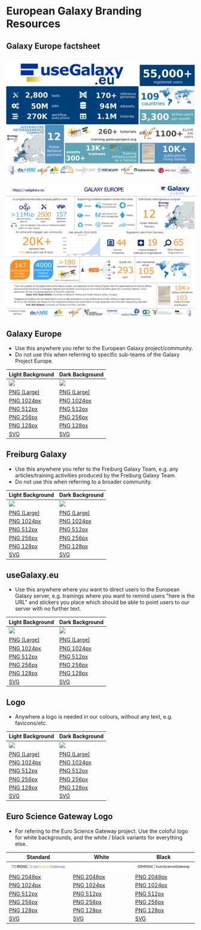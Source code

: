 # European Galaxy Branding Resources

## Galaxy Europe factsheet

![factsheet](factsheet/factsheet_automatable_eu.png)
------
![factsheet](factsheet/factsheet.png)
 

## Galaxy Europe

- Use this anywhere you refer to the European Galaxy project/community.
- Do not use this when referring to specific sub-teams of the Galaxy Project Europe.

Light Background                           | Dark Background
----------------------------------------   | ----
![](./galaxy-eu/galaxy-eu.256.png)         | ![](./galaxy-eu.inv/galaxy-eu.inv.256.png)
[PNG (Large)](galaxy-eu/galaxy-eu.png)     | [PNG (Large)](galaxy-eu.inv/galaxy-eu.inv.png)
[PNG 1024px](galaxy-eu/galaxy-eu.1024.png) | [PNG 1024px](galaxy-eu.inv/galaxy-eu.inv.1024.png)
[PNG 512px](galaxy-eu/galaxy-eu.512.png)   | [PNG 512px](galaxy-eu.inv/galaxy-eu.inv.512.png)
[PNG 256px](galaxy-eu/galaxy-eu.256.png)   | [PNG 256px](galaxy-eu.inv/galaxy-eu.inv.256.png)
[PNG 128px](galaxy-eu/galaxy-eu.128.png)   | [PNG 128px](galaxy-eu.inv/galaxy-eu.inv.128.png)
[SVG](./galaxy-eu.svg)                     | [SVG](galaxy-eu.inv.svg)

## Freiburg Galaxy

- Use this anywhere you refer to the Freiburg Galaxy Team, e.g. any articles/training activities produced by the Freiburg Galaxy Team.
- Do not use this when referring to a broader community.

Light Background                                       | Dark Background
----------------------------------------               | ----
![](./freiburg-galaxy/freiburg-galaxy.256.png)         | ![](./freiburg-galaxy.inv/freiburg-galaxy.inv.256.png)
[PNG (Large)](freiburg-galaxy/freiburg-galaxy.png)     | [PNG (Large)](freiburg-galaxy.inv/freiburg-galaxy.inv.png)
[PNG 1024px](freiburg-galaxy/freiburg-galaxy.1024.png) | [PNG 1024px](freiburg-galaxy.inv/freiburg-galaxy.inv.1024.png)
[PNG 512px](freiburg-galaxy/freiburg-galaxy.512.png)   | [PNG 512px](freiburg-galaxy.inv/freiburg-galaxy.inv.512.png)
[PNG 256px](freiburg-galaxy/freiburg-galaxy.256.png)   | [PNG 256px](freiburg-galaxy.inv/freiburg-galaxy.inv.256.png)
[PNG 128px](freiburg-galaxy/freiburg-galaxy.128.png)   | [PNG 128px](freiburg-galaxy.inv/freiburg-galaxy.inv.128.png)
[SVG](./freiburg-galaxy.svg)                           | [SVG](freiburg-galaxy.inv.svg)

## useGalaxy.eu

- Use this anywhere where you want to direct users to the European Galaxy server, e.g. trainings where you want to remind users "here is the URL" and stickers you
  place which should be able to point users to our server with no further text.

Light Background                                 | Dark Background
----------------------------------------         | ----
![](./useGalaxy.eu/useGalaxy.eu.256.png)         | ![](./useGalaxy.eu.inv/useGalaxy.eu.inv.256.png)
[PNG (Large)](useGalaxy.eu/useGalaxy.eu.png)     | [PNG (Large)](useGalaxy.eu.inv/useGalaxy.eu.inv.png)
[PNG 1024px](useGalaxy.eu/useGalaxy.eu.1024.png) | [PNG 1024px](useGalaxy.eu.inv/useGalaxy.eu.inv.1024.png)
[PNG 512px](useGalaxy.eu/useGalaxy.eu.512.png)   | [PNG 512px](useGalaxy.eu.inv/useGalaxy.eu.inv.512.png)
[PNG 256px](useGalaxy.eu/useGalaxy.eu.256.png)   | [PNG 256px](useGalaxy.eu.inv/useGalaxy.eu.inv.256.png)
[PNG 128px](useGalaxy.eu/useGalaxy.eu.128.png)   | [PNG 128px](useGalaxy.eu.inv/useGalaxy.eu.inv.128.png)
[SVG](./useGalaxy.eu.svg)                        | [SVG](useGalaxy.eu.inv.svg)

## Logo

- Anywhere a logo is needed in our colours, without any text, e.g. favicons/etc.

Light Background                                     | Dark Background
----------------------------------------             | ----
![](./galaxy-eu-logo/galaxy-eu-logo.256.png)         | ![](./galaxy-eu-logo.inv/galaxy-eu-logo.inv.256.png)
[PNG (Large)](galaxy-eu-logo/galaxy-eu-logo.png)     | [PNG (Large)](galaxy-eu-logo.inv/galaxy-eu-logo.inv.png)
[PNG 1024px](galaxy-eu-logo/galaxy-eu-logo.1024.png) | [PNG 1024px](galaxy-eu-logo.inv/galaxy-eu-logo.inv.1024.png)
[PNG 512px](galaxy-eu-logo/galaxy-eu-logo.512.png)   | [PNG 512px](galaxy-eu-logo.inv/galaxy-eu-logo.inv.512.png)
[PNG 256px](galaxy-eu-logo/galaxy-eu-logo.256.png)   | [PNG 256px](galaxy-eu-logo.inv/galaxy-eu-logo.inv.256.png)
[PNG 128px](galaxy-eu-logo/galaxy-eu-logo.128.png)   | [PNG 128px](galaxy-eu-logo.inv/galaxy-eu-logo.inv.128.png)
[SVG](./galaxy-eu-logo.svg)                          | [SVG](galaxy-eu-logo.inv.svg)

## Euro Science Gateway Logo

- For refering to the Euro Science Gateway project. Use the coloful logo for white backgrounds, and the white / black variants for everything else.

Standard                                                              | White                                                                       | Black
--------------------------------------------------------------------- | --------------------------------------------------------------------------- | -------------------------------------
![](./euro-science-gateway/eosc_euro_science_gateway.256.png)           | ![](./euro-science-gateway/eosc_euro_science_gateway_white.256.png)           | ![](./euro-science-gateway/eosc_euro_science_gateway_black.256.png)
[PNG 2048px](euro-science-gateway/eosc_euro_science_gateway.2048.png) | [PNG 2048px](euro-science-gateway/eosc_euro_science_gateway_white.2048.png) | [PNG 2048px](euro-science-gateway/eosc_euro_science_gateway_black.2048.png)
[PNG 1024px](euro-science-gateway/eosc_euro_science_gateway.1024.png) | [PNG 1024px](euro-science-gateway/eosc_euro_science_gateway_white.1024.png) | [PNG 1024px](euro-science-gateway/eosc_euro_science_gateway_black.1024.png)
[PNG 512px](euro-science-gateway/eosc_euro_science_gateway.512.png)   | [PNG 512px](euro-science-gateway/eosc_euro_science_gateway_white.512.png)   | [PNG 512px](euro-science-gateway/eosc_euro_science_gateway_black.512.png)
[PNG 256px](euro-science-gateway/eosc_euro_science_gateway.256.png)   | [PNG 256px](euro-science-gateway/eosc_euro_science_gateway_white.256.png)   | [PNG 256px](euro-science-gateway/eosc_euro_science_gateway_black.256.png)
[PNG 128px](euro-science-gateway/eosc_euro_science_gateway.128.png)   | [PNG 128px](euro-science-gateway/eosc_euro_science_gateway_white.128.png)   | [PNG 128px](euro-science-gateway/eosc_euro_science_gateway_black.128.png)
[SVG](euro-science-gateway/eosc_euro_science_gateway.svg)             | [SVG](euro-science-gateway/eosc_euro_science_gateway_white.svg)             | [SVG](euro-science-gateway/eosc_euro_science_gateway_black.svg)
